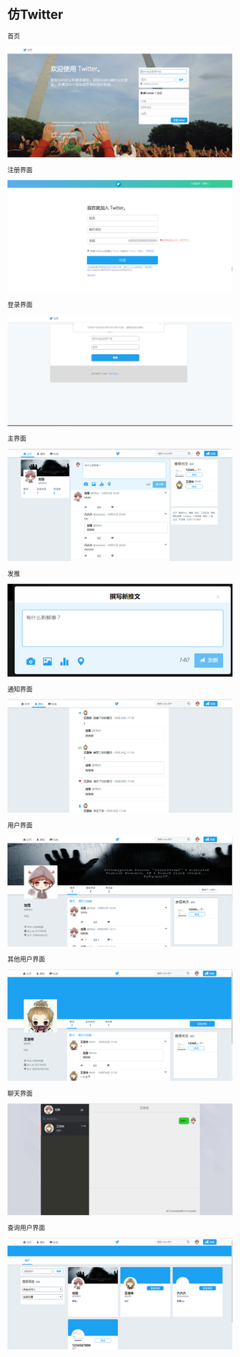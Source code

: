 # 仿Twitter

首页

![首页](https://raw.githubusercontent.com/b2stry/imgrepo/master/index.png)

注册界面

![注册界面](https://raw.githubusercontent.com/b2stry/imgrepo/master/register.png)

登录界面

![登录界面](https://raw.githubusercontent.com/b2stry/imgrepo/master/login.png)

主界面

![主界面](https://raw.githubusercontent.com/b2stry/imgrepo/master/main.png)

发推

![发推](https://raw.githubusercontent.com/b2stry/imgrepo/master/tui.png)

通知界面

![通知界面](https://raw.githubusercontent.com/b2stry/imgrepo/master/notify.png)

用户界面

![用户界面](https://raw.githubusercontent.com/b2stry/imgrepo/master/self.png)

其他用户界面

![其他用户界面](https://raw.githubusercontent.com/b2stry/imgrepo/master/other.png)

聊天界面

![聊天界面](https://raw.githubusercontent.com/b2stry/imgrepo/master/message.png)

查询用户界面

![查询用户界面](https://raw.githubusercontent.com/b2stry/imgrepo/master/seacher.png)

